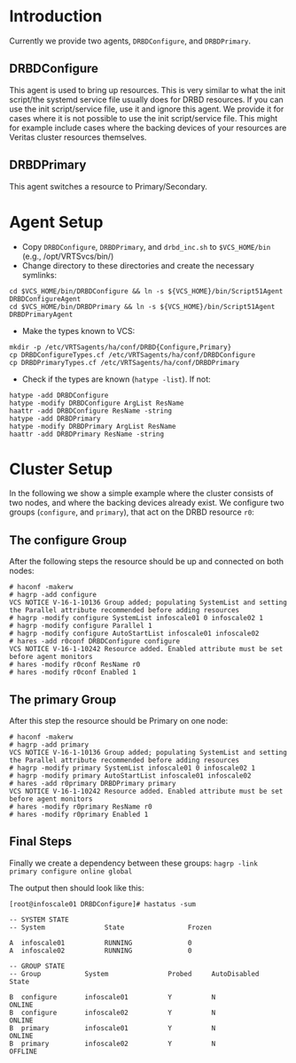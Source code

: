 # Introduction
Currently we provide two agents, `DRBDConfigure`, and `DRBDPrimary`.

## DRBDConfigure
This agent is used to bring up resources. This is very similar to what the init script/the systemd service
file usually does for DRBD resources. If you can use the init script/service file, use it and ignore this
agent. We provide it for cases where it is not possible to use the init script/service file. This might for
example include cases where the backing devices of your resources are Veritas cluster resources themselves.

## DRBDPrimary
This agent switches a resource to Primary/Secondary.

# Agent Setup
- Copy `DRBDConfigure`, `DRBDPrimary`, and `drbd_inc.sh` to `$VCS_HOME/bin` (e.g., /opt/VRTSvcs/bin/)
- Change directory to these directories and create the necessary symlinks:
```
cd $VCS_HOME/bin/DRBDConfigure && ln -s ${VCS_HOME}/bin/Script51Agent DRBDConfigureAgent
cd $VCS_HOME/bin/DRBDPrimary && ln -s ${VCS_HOME}/bin/Script51Agent DRBDPrimaryAgent
```
- Make the types known to VCS:
```
mkdir -p /etc/VRTSagents/ha/conf/DRBD{Configure,Primary}
cp DRBDConfigureTypes.cf /etc/VRTSagents/ha/conf/DRBDConfigure
cp DRBDPrimaryTypes.cf /etc/VRTSagents/ha/conf/DRBDPrimary
```
- Check if the types are known (`hatype -list`). If not:
```
hatype -add DRBDConfigure
hatype -modify DRBDConfigure ArgList ResName
haattr -add DRBDConfigure ResName -string
hatype -add DRBDPrimary
hatype -modify DRBDPrimary ArgList ResName
haattr -add DRBDPrimary ResName -string
```

# Cluster Setup
In the following we show a simple example where the cluster consists of two nodes, and where the backing
devices already exist. We configure two groups (`configure`, and `primary`), that act on the DRBD resource `r0`:

## The configure Group
After the following steps the resource should be up and connected on both nodes:

```
# haconf -makerw
# hagrp -add configure
VCS NOTICE V-16-1-10136 Group added; populating SystemList and setting the Parallel attribute recommended before adding resources
# hagrp -modify configure SystemList infoscale01 0 infoscale02 1
# hagrp -modify configure Parallel 1
# hagrp -modify configure AutoStartList infoscale01 infoscale02
# hares -add r0conf DRBDConfigure configure
VCS NOTICE V-16-1-10242 Resource added. Enabled attribute must be set before agent monitors
# hares -modify r0conf ResName r0
# hares -modify r0conf Enabled 1
```

## The primary Group
After this step the resource should be Primary on one node:

```
# haconf -makerw
# hagrp -add primary
VCS NOTICE V-16-1-10136 Group added; populating SystemList and setting the Parallel attribute recommended before adding resources
# hagrp -modify primary SystemList infoscale01 0 infoscale02 1
# hagrp -modify primary AutoStartList infoscale01 infoscale02
# hares -add r0primary DRBDPrimary primary
VCS NOTICE V-16-1-10242 Resource added. Enabled attribute must be set before agent monitors
# hares -modify r0primary ResName r0
# hares -modify r0primary Enabled 1
```

## Final Steps
Finally we create a dependency between these groups:
`hagrp -link primary configure online global`

The output then should look like this:

```
[root@infoscale01 DRBDConfigure]# hastatus -sum

-- SYSTEM STATE
-- System               State                Frozen

A  infoscale01          RUNNING              0
A  infoscale02          RUNNING              0

-- GROUP STATE
-- Group           System               Probed     AutoDisabled    State

B  configure       infoscale01          Y          N               ONLINE
B  configure       infoscale02          Y          N               ONLINE
B  primary         infoscale01          Y          N               ONLINE
B  primary         infoscale02          Y          N               OFFLINE
```
